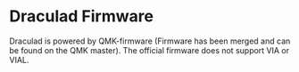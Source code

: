 # Draculad Firmware

Draculad is powered by QMK-firmware (Firmware has been merged and can be found on the QMK master). 
The official firmware does not support VIA or VIAL.

